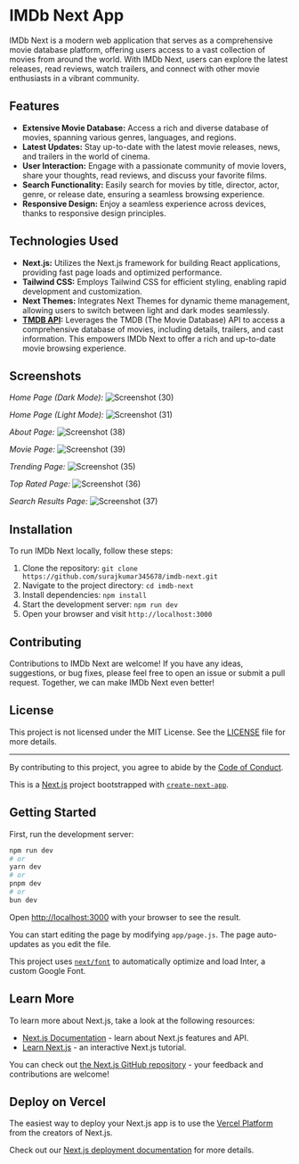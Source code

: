 # IMDb Next App

IMDb Next is a modern web application that serves as a comprehensive movie database platform, offering users access to a vast collection of movies from around the world. With IMDb Next, users can explore the latest releases, read reviews, watch trailers, and connect with other movie enthusiasts in a vibrant community.

## Features

- **Extensive Movie Database:** Access a rich and diverse database of movies, spanning various genres, languages, and regions.
- **Latest Updates:** Stay up-to-date with the latest movie releases, news, and trailers in the world of cinema.
- **User Interaction:** Engage with a passionate community of movie lovers, share your thoughts, read reviews, and discuss your favorite films.
- **Search Functionality:** Easily search for movies by title, director, actor, genre, or release date, ensuring a seamless browsing experience.
- **Responsive Design:** Enjoy a seamless experience across devices, thanks to responsive design principles.

## Technologies Used

- **Next.js:** Utilizes the Next.js framework for building React applications, providing fast page loads and optimized performance.
- **Tailwind CSS:** Employs Tailwind CSS for efficient styling, enabling rapid development and customization.
- **Next Themes:** Integrates Next Themes for dynamic theme management, allowing users to switch between light and dark modes seamlessly.
- **[TMDB API](https://developer.themoviedb.org/docs/getting-started):** Leverages the TMDB (The Movie Database) API to access a comprehensive database of movies, including details, trailers, and cast information. This empowers IMDb Next to offer a rich and up-to-date movie browsing experience.

## Screenshots

*Home Page (Dark Mode):*
![Screenshot (30)](https://github.com/surajkumar345678/IMDB-Next-App/assets/60316890/56cdb100-37a2-46e2-b7b1-0fa787f1a4ee)

*Home Page (Light Mode):*
![Screenshot (31)](https://github.com/surajkumar345678/IMDB-Next-App/assets/60316890/77227d48-e9be-4961-bab9-d56b3cc2fa1a)

*About Page:*
![Screenshot (38)](https://github.com/surajkumar345678/IMDB-Next-App/assets/60316890/c1774281-8c8b-4493-b616-75ff907b61d3)

*Movie Page:*
![Screenshot (39)](https://github.com/surajkumar345678/IMDB-Next-App/assets/60316890/89874c87-1111-40ba-9366-241c0b57ce30)

*Trending Page:*
![Screenshot (35)](https://github.com/surajkumar345678/IMDB-Next-App/assets/60316890/58111916-ca3d-4f34-a036-926c18ea35e6)

*Top Rated Page:*
![Screenshot (36)](https://github.com/surajkumar345678/IMDB-Next-App/assets/60316890/afbd8ac8-9cfd-4c30-b354-8f140211ebbb)

*Search Results Page:*
![Screenshot (37)](https://github.com/surajkumar345678/IMDB-Next-App/assets/60316890/75010f96-5223-457e-900a-19a389b68c88)


## Installation

To run IMDb Next locally, follow these steps:

1. Clone the repository: `git clone https://github.com/surajkumar345678/imdb-next.git`
2. Navigate to the project directory: `cd imdb-next`
3. Install dependencies: `npm install`
4. Start the development server: `npm run dev`
5. Open your browser and visit `http://localhost:3000`

## Contributing

Contributions to IMDb Next are welcome! If you have any ideas, suggestions, or bug fixes, please feel free to open an issue or submit a pull request. Together, we can make IMDb Next even better!

## License

This project is not licensed under the MIT License. See the [LICENSE](LICENSE) file for more details.

---

By contributing to this project, you agree to abide by the [Code of Conduct](CODE_OF_CONDUCT.md).





This is a [Next.js](https://nextjs.org/) project bootstrapped with [`create-next-app`](https://github.com/vercel/next.js/tree/canary/packages/create-next-app).

## Getting Started

First, run the development server:

```bash
npm run dev
# or
yarn dev
# or
pnpm dev
# or
bun dev
```

Open [http://localhost:3000](http://localhost:3000) with your browser to see the result.

You can start editing the page by modifying `app/page.js`. The page auto-updates as you edit the file.

This project uses [`next/font`](https://nextjs.org/docs/basic-features/font-optimization) to automatically optimize and load Inter, a custom Google Font.

## Learn More

To learn more about Next.js, take a look at the following resources:

- [Next.js Documentation](https://nextjs.org/docs) - learn about Next.js features and API.
- [Learn Next.js](https://nextjs.org/learn) - an interactive Next.js tutorial.

You can check out [the Next.js GitHub repository](https://github.com/vercel/next.js/) - your feedback and contributions are welcome!

## Deploy on Vercel

The easiest way to deploy your Next.js app is to use the [Vercel Platform](https://vercel.com/new?utm_medium=default-template&filter=next.js&utm_source=create-next-app&utm_campaign=create-next-app-readme) from the creators of Next.js.

Check out our [Next.js deployment documentation](https://nextjs.org/docs/deployment) for more details.
